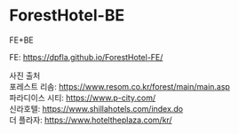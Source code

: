 # ForestHotel-BE
FE+BE

FE: https://dpfla.github.io/ForestHotel-FE/

사진 출처<br>
포레스트 리솜: https://www.resom.co.kr/forest/main/main.asp <br>
파라디이스 시티: https://www.p-city.com/ <br>
신라호텔: https://www.shillahotels.com/index.do <br>
더 플라자: https://www.hoteltheplaza.com/kr/ <br>

